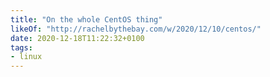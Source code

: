 ```yaml
---
title: "On the whole CentOS thing"
likeOf: "http://rachelbythebay.com/w/2020/12/10/centos/"
date: 2020-12-18T11:22:32+0100
tags:
- linux
---
```

